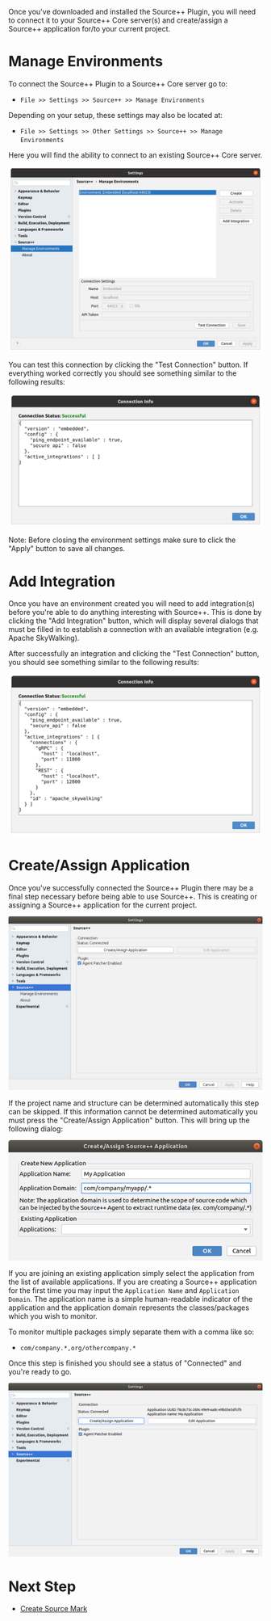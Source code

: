 Once you've downloaded and installed the Source++ Plugin, you will need to connect it to your Source++ Core server(s) and create/assign a Source++ application for/to your current project.

# Manage Environments

To connect the Source++ Plugin to a Source++ Core server go to:
 - `File >> Settings >> Source++ >> Manage Environments`

Depending on your setup, these settings may also be located at:
 - `File >> Settings >> Other Settings >> Source++ >> Manage Environments`

Here you will find the ability to connect to an existing Source++ Core server.

![](../../images/plugin/Manage%20Environments.png)

You can test this connection by clicking the "Test Connection" button. If everything worked correctly you should see something similar to the following results:

![](../../images/plugin/Successful%20Connection.png)

Note: Before closing the environment settings make sure to click the "Apply" button to save all changes.

# Add Integration

Once you have an environment created you will need to add integration(s) before you're able to do anything interesting with Source++.
This is done by clicking the "Add Integration" button, which will display several dialogs that must be filled in to establish a connection with an available integration (e.g. Apache SkyWalking). 

After successfully an integration and clicking the "Test Connection" button, you should see something similar to the following results:

![](../../images/plugin/Successful%20Integration.png)

# Create/Assign Application

Once you've successfully connected the Source++ Plugin there may be a final step necessary before being able to use Source++.
This is creating or assigning a Source++ application for the current project.

![](../../images/plugin/Status%20Connected.png)

If the project name and structure can be determined automatically this step can be skipped.
If this information cannot be determined automatically you must press the "Create/Assign Application" button.
This will bring up the following dialog:

![](../../images/plugin/Create%20Application.png)

If you are joining an existing application simply select the application from the list of available applications. If you are creating a Source++ application for the first time you may input the `Application Name` and `Application Domain`. The application name is a simple human-readable indicator of the application and the application domain represents the classes/packages which you wish to monitor.

To monitor multiple packages simply separate them with a comma like so:

- `com/company.*,org/othercompany.*`

Once this step is finished you should see a status of "Connected" and you're ready to go.

![](../../images/plugin/Application%20Connected.png)

# Next Step

- [Create Source Mark](./07-create-source-mark.md)
